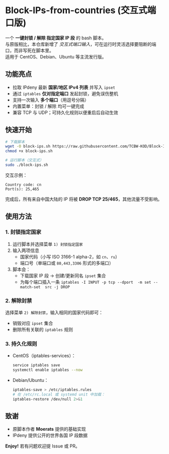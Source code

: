 # Block-IPs-from-countries (交互式端口版)

一个 **一键封锁 / 解除 指定国家 IP 段** 的 bash 脚本。  
与原版相比，本仓库新增了 *交互式端口输入*，可在运行时灵活选择要阻断的端口，而非写死在脚本里。  
适用于 CentOS、Debian、Ubuntu 等主流发行版。

## 功能亮点
- 拉取 IPdeny 最新 **国家/地区 IPv4 列表** 并写入 `ipset`  
- 通过 `iptables` **仅对指定端口** 发起封锁，避免误伤整机  
- 支持一次输入 **多个端口**（用逗号分隔）  
- 内置菜单：封锁 / 解除 均可一键完成  
- 兼容 TCP 与 UDP；可持久化规则以便重启后自动生效  

## 快速开始

```bash
# 下载脚本
wget -O block-ips.sh https://raw.githubusercontent.com/TCBW-KOD/Block-IPs-from-countries/refs/heads/master/block-ips.sh
chmod +x block-ips.sh

# 运行脚本（交互式）
sudo ./block-ips.sh
```

交互示例：

```
Country code: cn
Port(s): 25,465
```

完成后，所有来自中国大陆的 IP 将被 **DROP TCP 25/465**，其他流量不受影响。

## 使用方法

### 1. 封锁指定国家
1. 运行脚本并选择菜单 `1) 封锁指定国家`
2. 输入两项信息  
   - 国家代码（小写 ISO 3166-1 alpha-2，如 `cn`、`ru`）  
   - 端口号（单端口或 `80,443,3306` 形式的多端口）
3. 脚本会：  
   - 下载国家 IP 段 → 创建/更新同名 `ipset` 集合  
   - 为每个端口插入一条 `iptables -I INPUT -p tcp --dport  -m set --match-set  src -j DROP`

### 2. 解除封禁
选择菜单 `2) 解除封禁`，输入相同的国家代码即可：  
- 销毁对应 `ipset` 集合  
- 删除所有关联的 `iptables` 规则

### 3. 持久化规则
- CentOS（iptables-services）：  
  ```bash
  service iptables save
  systemctl enable iptables --now
  ```
- Debian/Ubuntu：  
  ```bash
  iptables-save > /etc/iptables.rules
  # 在 /etc/rc.local 或 systemd unit 中加载：
  iptables-restore /dev/null 2>&1

## 致谢
- 原脚本作者 **Moerats** 提供的基础实现  
- IPdeny 提供公开的世界各国 IP 段数据  

**Enjoy!** 若有问题欢迎提 Issue 或 PR。
